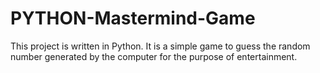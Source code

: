 # PYTHON-Mastermind-Game
This project is written in Python. It is a simple game to guess the random number generated by the computer for the purpose of entertainment.
